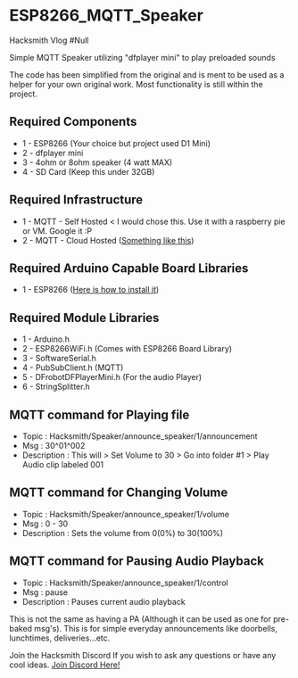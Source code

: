 # ESP8266_MQTT_Speaker
Hacksmith Vlog #Null

Simple MQTT Speaker utilizing "dfplayer mini" to play preloaded sounds

The code has been simplified from the original and is ment to be used as a helper for your own original work.
Most functionality is still within the project.

## Required Components
  * 1 - ESP8266 (Your choice but project used D1 Mini)
  * 2 - dfplayer mini
  * 3 - 4ohm or 8ohm speaker (4 watt MAX)
  * 4 - SD Card (Keep this under 32GB)

## Required Infrastructure
  * 1 - MQTT - Self Hosted < I would chose this. Use it with a raspberry pie or VM. Google it :P
  * 2 - MQTT - Cloud Hosted ([Something like this](https://www.hivemq.com/mqtt-cloud-broker/))
  
## Required Arduino Capable Board Libraries
  * 1 - ESP8266 ([Here is how to install it](https://randomnerdtutorials.com/how-to-install-esp8266-board-arduino-ide/))

## Required Module Libraries
  * 1 - Arduino.h
  * 2 - ESP8266WiFi.h (Comes with ESP8266 Board Library)
  * 3 - SoftwareSerial.h
  * 4 - PubSubClient.h (MQTT)
  * 5 - DFrobotDFPlayerMini.h (For the audio Player)
  * 6 - StringSplitter.h


## MQTT command for Playing file
 * Topic : Hacksmith/Speaker/announce_speaker/1/announcement
 * Msg   : 30^01^002
 * Description : This will > Set Volume to 30 > Go into folder #1 > Play Audio clip labeled 001

## MQTT command for Changing Volume
 * Topic : Hacksmith/Speaker/announce_speaker/1/volume
 * Msg   : 0 - 30
 * Description : Sets the volume from 0(0%) to 30(100%)

## MQTT command for Pausing Audio Playback
 * Topic : Hacksmith/Speaker/announce_speaker/1/control
 * Msg   : pause
 * Description : Pauses current audio playback


This is not the same as having a PA (Although it can be used as one for pre-baked msg's).
This is for simple everyday announcements like doorbells, lunchtimes, deliveries...etc.

Join the Hacksmith Discord If you wish to ask any questions or have any cool ideas.
[Join Discord Here!](https://discord.gg/thehacksmith)
